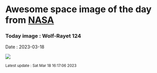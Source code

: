 
# Awesome space image of the day from [NASA](https://api.nasa.gov/)

### Today image : Wolf-Rayet 124
Date : 2023-03-18

![](https://apod.nasa.gov/apod/image/2303/WR124_Webb1024.png)

<small>Latest update : Sat Mar 18 16:17:06 2023</small>
        